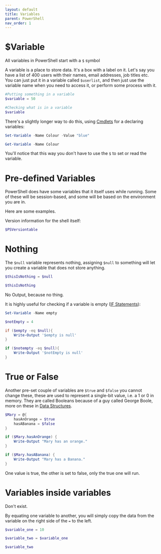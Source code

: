 ```yaml
---
layout: default
title: Variables
parent: PowerShell
nav_order: 1
---
```


# $Variable
All variables in PowerShell start with a `$` symbol

A variable is a place to store data. It's a box with a label on it. Let's say you have a list of 400 users with their names, email addresses, job titles etc. You can just put it in a variable called `$userlist`, and then just use the variable name when you need to access it, or perform some process with it.
 
```powershell
#Putting something in a variable
$variable = 50

#Checking what is in a variable
$variable
```

There's a slightly longer way to do this, using [Cmdlets] for a declaring variables:

```powershell
Set-Variable -Name Colour -Value "blue"

Get-Variable -Name Colour
```

You'll notice that this way you don't have to use the `$` to set or read the variable.

# Pre-defined Variables
PowerShell does have some variables that it itself uses while running. Some of these will be session-based, and some will be based on the environment you are in.

Here are some examples.

Version information for the shell itself:
```powershell
$PSVersiontable
```

# Nothing
The `$null` variable represents nothing, assigning `$null` to something will let you create a variable that does not store anything.

```powershell
$thisIsNothing = $null

$thisIsNothing
```

No Output, because no thing.

It is highly useful for checking if a variable is empty ([IF Statements]):

```powershell
Set-Variable -Name empty

$notEmpty = 4

if ($empty -eq $null){
	Write-Output '$empty is null'
}

if ($notempty -eq $null){
	Write-Output '$notEmpty is null'
}
```

# True or False
Another pre-set couple of variables are `$true` and `$false` you cannot change these, these are used to represent a single-bit value, i.e. a 1 or 0 in memory. 
They are called Booleans because of a guy called George Boole, more on these in [Data Structures].

```powershell
$Mary = @{
	hasAnOrange = $true
	hasABanana = $false
}

if ($Mary.hasAnOrange) {
	Write-Output "Mary has an orange."
}

if ($Mary.hasABanana) {
	Write-Output "Mary has a Banana."
}
```

One value is true, the other is set to false, only the true one will run. 

# Variables inside variables
Don't exist.

By equating one variable to another, you will simply copy the data from the variable on the right side of the `=` to the left.

```powershell
$variable_one = 10

$variable_two = $variable_one

$variable_two
```
[Cmdlets]: https://kasmichta.github.io/hjkl/pages/PowerShell/cmdlets.html
[IF Statements]: https://kasmichta.github.io/hjkl/pages/PowerShell/if-else.html
[Data Structures]: https://kasmichta.github.io/hjkl/pages/PowerShell/data-structures.html

